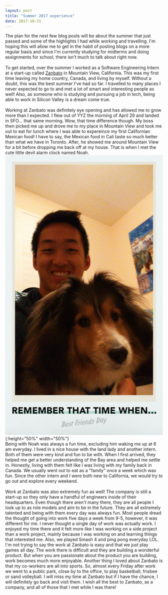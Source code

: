 ```yaml
---
layout: post
title: "Summer 2017 experience"
date: 2017-10-31
---
```


The plan for the next few blog posts will be about the summer that just passed and some of the highlights I had while working and travelling. I'm hoping this will allow me to get in the habit of posting blogs on a more regular basis and since I'm currently studying for midterms and doing assignments for school, there isn't much to talk about right now.<br><br>
To get started, over the summer I worked as a Software Engineering Intern at a start-up called [Zanbato](https://zanbato.com/) in Mountain View, California. This was my first time leaving my home country, Canada, and living by myself. Without a doubt, this was the best summer I've had so far. I travelled to many places I never expected to go to and met a lot of smart and interesting people as well! Also, as someone who is studying and pursuing a job in tech, being able to work in Silicon Valley is a dream come true.<br><br>
Working at Zanbato was definitely eye opening and has allowed me to grow more than I expected. I flew out of YYZ the morning of April 29 and landed in SFO... that same morning. Wow, that time difference though. My boss then picked me up and drove me to my place in Mountain View and took me out to eat for lunch where I was able to expereince my first Californian Mexican food! I have to say, the Mexican food in Cali taste so much better than what we have in Toronto. After, he showed me around Mountain View for a bit before dropping me back off at my house. That is when I met the cute little devil alarm clock named Noah.<br>
![Picture with Noah](../assets/pictures/blog_noah.jpg){:height="50%" width="50%"} 
<br>
Being with Noah was always a fun time, excluding him waking me up at 6 am everyday. I lived in a nice house with the land lady and another intern. Both of them were very kind and fun to be with. When I first arrived, they helped me get a better understanding of the Bay area and helped me settle in. Honestly, living with them felt like I was living with my family back in Canada. We usually went out to eat as a "family" once a week which was fun. Since the other intern and I were both new to California, we would try to go out and explore every weekend.<br><br> 
Work at Zanbato was also extremely fun as well! The company is still a start-up so they only have a handful of engineers inside of their headquarters. Even though there aren't many there, they are all people I look up to as role models and aim to be in the future. They are all extremely talented and being with them every day was always fun. Most people dread the thought of going into work five days a week from 9-5, however, it was different for me. I never thought a single day of work was actually work. I enjoyed my time there and it felt more like I was working on a side project than a work project, mainly because I was working on and learning things that interested me. Also, we played Smash 4 and ping pong everyday LOL. I'm not trying to say the work at Zanbato is easy and that we just play games all day. The work there is difficult and they are building a wonderful product. But when you are passionate about the product you are building, work becomes much more enjoyable. Another thing I loved about Zanbato is that my co-workers are all into sports. So, almost every Friday after work we went to a public park, close by to the office, to play basketball, frisbee or sand volleyball. I will miss my time at Zanbato but if I have the chance, I will definitely go back and visit them. I wish all the best to Zanbato, as a company, and all of those that I met while I was there!
